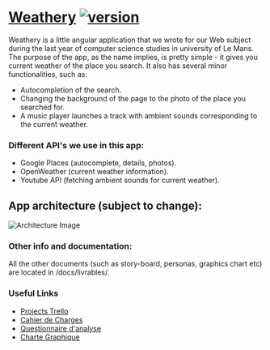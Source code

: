 # [Weathery](https://github.com/Dursam/Weathery#readme) [![version][version-badge]][CHANGELOG]

Weathery is a little angular application that we wrote for our Web subject during the last year of computer science studies in university of Le Mans.
The purpose of the app, as the name implies, is pretty simple - it gives you current weather of the place you search.
It also has several minor functionalities, such as:
- Autocompletion of the search.
- Changing the background of the page to the photo of the place you searched for.
- A music player launches a track with ambient sounds corresponding to the current weather.

### Different API's we use in this app:
- Google Places (autocomplete, details, photos).
- OpenWeather (current weather information).
- Youtube API (fetching ambient sounds for current weather).


## App architecture (subject to change):
![Architecture Image](https://i.ibb.co/6gRDdx8/prototype.png)

### Other info and documentation:
All the other documents (such as story-board, personas, graphics chart etc) are located in /docs/livrables/.

### Useful Links
- [Projects Trello](https://trello.com/b/hT9aDvtk/projet-archi-groupe-3)
- [Cahier de Charges](https://www.overleaf.com/read/xwyjjhxxpsvy)
- [Questionnaire d'analyse](https://docs.google.com/forms/d/e/1FAIpQLSeqdiXNbK-jC192XmftETDEXSXMsVxMFxbHD6CYXvRmq1b5jQ/viewform)
- [Charte Graphique](https://drive.google.com/file/d/1YQ8G5o1XhU4rs7V40fe8iADXk-CNGGUJ/view?usp=sharing)

[CHANGELOG]: ./CHANGELOG.md
[version-badge]: https://img.shields.io/badge/version-0.8.5-blue.svg
